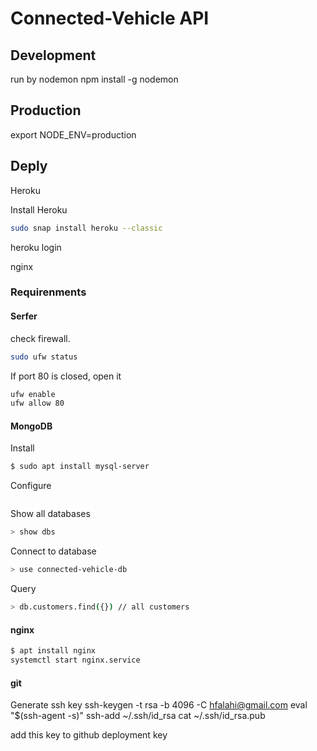 # Connected-Vehicle API

## Development
run by nodemon
npm install -g nodemon

## Production
export NODE_ENV=production

## Deply

Heroku

Install Heroku

```bash
sudo snap install heroku --classic
```
heroku login

nginx

### Requirenments

#### Serfer
check firewall.

```bash
sudo ufw status

```

If port 80 is closed, open it

```bash
ufw enable
ufw allow 80
```
#### MongoDB
Install
```bash
$ sudo apt install mysql-server
```
Configure
```bash

```
Show all databases
```bash
> show dbs
```
Connect to database
```bash
> use connected-vehicle-db
```
Query
```bash
> db.customers.find({}) // all customers
```


#### nginx
```bash
$ apt install nginx
systemctl start nginx.service
```

#### git
Generate ssh key
ssh-keygen -t rsa -b 4096 -C hfalahi@gmail.com
eval "$(ssh-agent -s)"
ssh-add ~/.ssh/id_rsa
cat ~/.ssh/id_rsa.pub

add this key to github deployment key